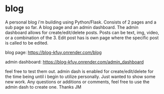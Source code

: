 # blog

A personal blog i'm building using Python/Flask.
Consists of 2 pages and a sub page so far. A blog page and an admin dashboard. 
The admin dashboard allows for create/edit/delete posts.
Posts can be text, img, video, or a combination of the 3.
Edit post has is own page where the specific post is called to be edited.

blog page: https://blog-kfuy.onrender.com/blog

admin dashboard: https://blog-kfuy.onrender.com/admin_dashboard

feel free to test them out. admin dash is enabled for create/edit/delete
for the time being until i begin to utilize personally. Just wanted
to show some new work. Any questions or additions or comments, feel 
free to use the admin dash to create one. Thanks JM
